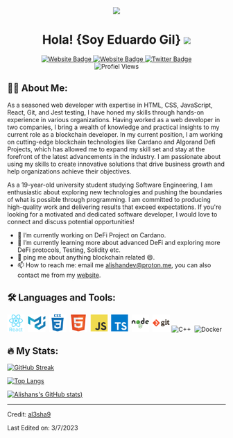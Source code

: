 <div id="header" align="center">
  <img src="https://cdn4.iconfinder.com/data/icons/social-media-logos-6/512/71-github-512.png" width=200 />
</div>

<div id="hey" align="center">
  <h1>
    Hola!
    {Soy Eduardo Gil}
    <img src="https://media.giphy.com/media/hvRJCLFzcasrR4ia7z/giphy.gif" width=40 />
  </h1>
</div>

<div id="badges" align="center">
  <a href="mailto:pisangas@gmail.com">
    <img src="https://img.shields.io/badge/-Email%20Me-red?style=for-the-badge" alt="Website Badge"/>
  </a>  
  <a href="https://github.com/pisangas">
    <img src="https://img.shields.io/badge/-My%20Website-red?style=for-the-badge" alt="Website Badge"/>
  </a>
  <a href="https://www.linkedin.com/in/eduardogilrivas/">
    <img src="https://img.shields.io/badge/Twitter-blue?style=for-the-badge&logo=twitter&logoColor=white" alt="Twitter Badge"/>
  </a>
</div>

<div id="profile-views" align="center">
  <img src="https://komarev.com/ghpvc/?username=al3sha9&style=flat-square&color=blue" alt="Profiel Views"/>
</div>


## :man_technologist: About Me:
As a seasoned web developer with expertise in HTML, CSS, JavaScript, React, Git, and Jest testing, I have honed my skills through hands-on experience in various organizations. Having worked as a web developer in two companies, I bring a wealth of knowledge and practical insights to my current role as a blockchain developer. In my current position, I am working on cutting-edge blockchain technologies like Cardano and Algorand Defi Projects, which has allowed me to expand my skill set and stay at the forefront of the latest advancements in the industry. I am passionate about using my skills to create innovative solutions that drive business growth and help organizations achieve their objectives.

As a 19-year-old university student studying Software Engineering, I am enthusiastic about exploring new technologies and pushing the boundaries of what is possible through programming. I am committed to producing high-quality work and delivering results that exceed expectations. If you're looking for a motivated and dedicated software developer, I would love to connect and discuss potential opportunities!

- 🔭 I’m currently working on DeFi Project on Cardano.
- 🌱 I’m currently learning more about advanced DeFi and exploring more DeFi protocols, Testing, Solidity etc.
- 💬 ping me about anything blockchain related :smile:.
- 📫 How to reach me: email me [alishandev@proton.me](mailto:alishandev@proton.me), you can also contact me from my [website](https://al3sha9.github.io/portfolio/).


## :hammer_and_wrench: Languages and Tools:
<div>
  <img src="https://github.com/devicons/devicon/blob/master/icons/react/react-original-wordmark.svg" title="React" alt="React" width="40" height="40"/>&nbsp;
  <img src="https://github.com/devicons/devicon/blob/master/icons/materialui/materialui-original.svg" title="Material UI" alt="Material UI" width="40" height="40"/>&nbsp;
  <img src="https://github.com/devicons/devicon/blob/master/icons/css3/css3-plain-wordmark.svg"  title="CSS3" alt="CSS" width="40" height="40"/>&nbsp;
  <img src="https://github.com/devicons/devicon/blob/master/icons/html5/html5-original.svg" title="HTML5" alt="HTML" width="40" height="40"/>&nbsp;
  <img src="https://github.com/devicons/devicon/blob/master/icons/javascript/javascript-original.svg" title="JavaScript" alt="JavaScript" width="40" height="40"/>&nbsp;
  <img src="https://github.com/devicons/devicon/blob/master/icons/typescript/typescript-original.svg" title="TypeScript" alt="TypeScript" width="40" height="40"/>&nbsp;
  <img src="https://github.com/devicons/devicon/blob/master/icons/nodejs/nodejs-original-wordmark.svg" title="NodeJS" alt="NodeJS" width="40" height="40"/>&nbsp;
  <img src="https://github.com/devicons/devicon/blob/master/icons/git/git-original-wordmark.svg" title="Git" **alt="Git" width="40" height="40"/>
    <img src="https://cdn.jsdelivr.net/gh/devicons/devicon/icons/cplusplus/cplusplus-original.svg" title="C++" alt="C++" width="40" height="40"/>&nbsp;
    <img src="https://cdn.jsdelivr.net/gh/devicons/devicon/icons/docker/docker-original.svg" title="Docker" alt="Docker" width="40" height="40"/>&nbsp;
</div>
 

  
## :fire: My Stats:
[![GitHub Streak](http://github-readme-streak-stats.herokuapp.com?user=al3sha9&theme=dark&background=000000)](https://git.io/streak-stats)



[![Top Langs](https://github-readme-stats.vercel.app/api/top-langs/?username=al3sha9&layout=compact&theme=vision-friendly-dark)](https://github.com/anuraghazra/github-readme-stats)

[![Alishans's GitHub stats](https://github-readme-stats.vercel.app/api?username=al3sha9&show_icons=true&theme=radical))](https://github.com/al3sha9/github-readme-stats)


------

Credit: [al3sha9](https://github.com/al3sha9)

Last Edited on: 3/7/2023
